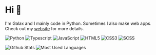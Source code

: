 # Hi 👋
I'm Galax and I mainly code in Python. Sometimes I also make web apps. Check out my [website](https://galax.tech) for more details.

![Python](https://img.shields.io/badge/-Python-black?style=flat-square&logo=Python) ![Typescript](https://img.shields.io/badge/-Typescript-white?style=flat-square&logo=Typescript) ![JavaScript](https://img.shields.io/badge/-JavaScript-white?style=flat-square&logo=Javascript) ![HTML5](https://img.shields.io/badge/-HTML-orange?style=flat-square&logo=html5) ![CSS3](https://img.shields.io/badge/-CSS-blue?style=flat-square&logo=css3) ![SCSS](https://img.shields.io/badge/-SCSS-pink?style=flat-square&logo=sass)

![Github Stats](https://github-readme-stats.vercel.app/api?username=Galax028&count_private=true&show_icons=true&include_all_commits=true&theme=dark)
![Most Used Languages](https://github-readme-stats.vercel.app/api/top-langs/?username=Galax028&hide=TeX&layout=compact&theme=dark)
